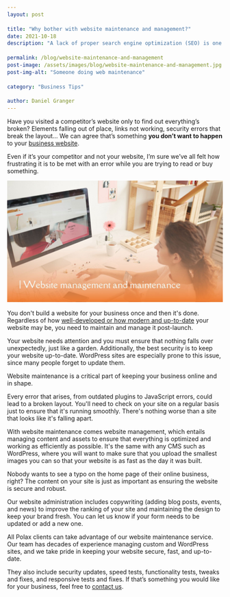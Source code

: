```yaml
---
layout: post

title: "Why bother with website maintenance and management?"
date: 2021-10-18
description: "A lack of proper search engine optimization (SEO) is one of the most common problems for emerging businesses. Which business doesn’t want to appear on the first page of Google results?"

permalink: /blog/website-maintenance-and-management
post-image: /assets/images/blog/website-maintenance-and-management.jpg
post-img-alt: "Someone doing web maintenance"

category: "Business Tips"

author: Daniel Granger
---
```



Have you visited a competitor’s website only to find out everything’s broken? Elements falling out of place, links not working, security errors that break the layout… We can agree that’s something **you don’t want to happen** to your [business website](https://polax.co.uk/blog/why-you-need-a-website-for-your-business).

Even if it’s your competitor and not your website, I’m sure we’ve all felt how frustrating it is to be met with an error while you are trying to read or buy something.

![Making a website.png](/assets/images/blog/website-maintenance-and-management.jpg)

You don't build a website for your business once and then it's done. Regardless of how [well-developed or how modern and up-to-date](https://polax.co.uk/blog/process-of-designing-a-website) your website may be, you need to maintain and manage it post-launch.

Your website needs attention and you must ensure that nothing falls over unexpectedly, just like a garden. Additionally, the best security is to keep your website up-to-date. WordPress sites are especially prone to this issue, since many people forget to update them.

Website maintenance is a critical part of keeping your business online and in shape.

Every error that arises, from outdated plugins to JavaScript errors, could lead to a broken layout. You'll need to check on your site on a regular basis just to ensure that it's running smoothly. There's nothing worse than a site that looks like it's falling apart.

With website maintenance comes website management, which entails managing content and assets to ensure that everything is optimized and working as efficiently as possible. It's the same with any CMS such as WordPress, where you will want to make sure that you upload the smallest images you can so that your website is as fast as the day it was built.

Nobody wants to see a typo on the home page of their online business, right? The content on your site is just as important as ensuring the website is secure and robust.

Our website administration includes copywriting (adding blog posts, events, and news) to improve the ranking of your site and maintaining the design to keep your brand fresh. You can let us know if your form needs to be updated or add a new one.

All Polax clients can take advantage of our website maintenance service. Our team has decades of experience managing custom and WordPress sites, and we take pride in keeping your website secure, fast, and up-to-date.

They also include security updates, speed tests, functionality tests, tweaks and fixes, and responsive tests and fixes. If that’s something you would like for your business, feel free to [contact us](https://polax.co.uk/contact).